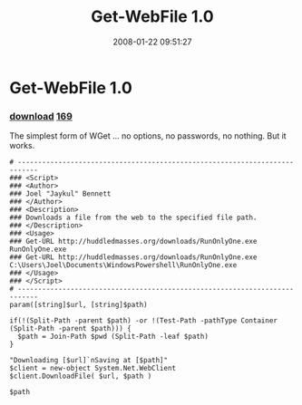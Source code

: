 ﻿---
pid:            121
parent:         0
children:       169
poster:         Joel Bennett
title:          Get-WebFile 1.0
date:           2008-01-22 09:51:27
description:    The simplest form of WGet ... no options, no passwords, no nothing. But it works.
format:         posh
---

# Get-WebFile 1.0

### [download](121.ps1)  [169](169.md)

The simplest form of WGet ... no options, no passwords, no nothing. But it works.

```posh
# ---------------------------------------------------------------------------
### <Script>
### <Author>
### Joel "Jaykul" Bennett
### </Author>
### <Description>
### Downloads a file from the web to the specified file path.
### </Description>
### <Usage>
### Get-URL http://huddledmasses.org/downloads/RunOnlyOne.exe RunOnlyOne.exe
### Get-URL http://huddledmasses.org/downloads/RunOnlyOne.exe C:\Users\Joel\Documents\WindowsPowershell\RunOnlyOne.exe
### </Usage>
### </Script>
# ---------------------------------------------------------------------------
param([string]$url, [string]$path)

if(!(Split-Path -parent $path) -or !(Test-Path -pathType Container (Split-Path -parent $path))) {
  $path = Join-Path $pwd (Split-Path -leaf $path)
}

"Downloading [$url]`nSaving at [$path]"
$client = new-object System.Net.WebClient
$client.DownloadFile( $url, $path )

$path

```

